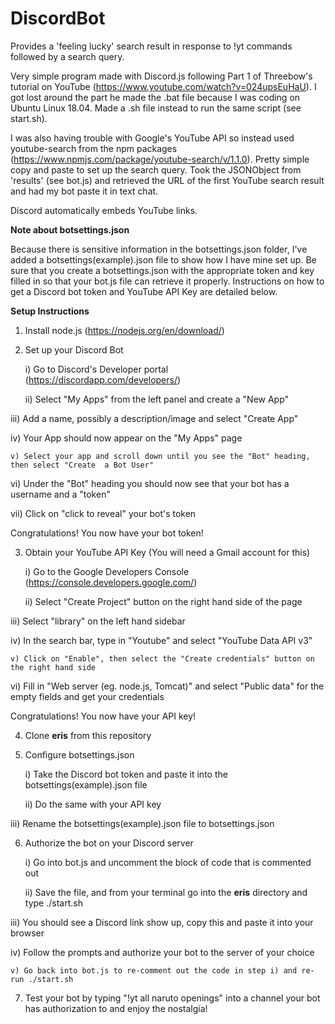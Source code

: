 # DiscordBot
Provides a 'feeling lucky' search result in response to !yt commands followed by a search query.

Very simple program made with Discord.js following Part 1 of Threebow's tutorial on YouTube (https://www.youtube.com/watch?v=024upsEuHaU). I got lost around the part he made the .bat file because I was coding on Ubuntu Linux 18.04. Made a .sh file instead to run the same script (see start.sh).

I was also having trouble with Google's YouTube API so instead used youtube-search from the npm packages (https://www.npmjs.com/package/youtube-search/v/1.1.0). Pretty simple copy and paste to set up the search query. Took the JSONObject from 'results' (see bot.js) and retrieved the URL of the first YouTube search result and had my bot paste it in text chat.

Discord automatically embeds YouTube links.

**Note about botsettings.json**

Because there is sensitive information in the botsettings.json folder, I've added a botsettings(example).json file to show how I have mine set up. Be sure that you create a botsettings.json with the appropriate token and key filled in so that your bot.js file can retrieve it properly. Instructions on how to get a Discord bot token and YouTube API Key are detailed below.

**Setup Instructions**

1. Install node.js (https://nodejs.org/en/download/)

2. Set up your Discord Bot

    i) Go to Discord's Developer portal (https://discordapp.com/developers/)
    
   ii) Select "My Apps" from the left panel and create a "New App"
   
  iii) Add a name, possibly a description/image and select "Create App"
  
   iv) Your App should now appear on the "My Apps" page
   
    v) Select your app and scroll down until you see the "Bot" heading, then select "Create  a Bot User"
    
   vi) Under the "Bot" heading you should now see that your bot has a username and a "token"
   
  vii) Click on "click to reveal" your bot's token

Congratulations! You now have your bot token!

3. Obtain your YouTube API Key (You will need a Gmail account for this)

    i) Go to the Google Developers Console (https://console.developers.google.com/)
    
   ii) Select "Create Project" button on the right hand side of the page
   
  iii) Select "library" on the left hand sidebar
  
   iv) In the search bar, type in "Youtube" and select "YouTube Data API v3"
   
    v) Click on "Enable", then select the "Create credentials" button on the right hand side
    
   vi) Fill in "Web server (eg. node.js, Tomcat)" and select "Public data" for the empty fields and get your credentials

Congratulations! You now have your API key!

4. Clone **eris** from this repository

5. Configure botsettings.json

    i) Take the Discord bot token and paste it into the botsettings(example).json file
    
   ii) Do the same with your API key
   
  iii) Rename the botsettings(example).json file to botsettings.json
  
6. Authorize the bot on your Discord server

    i) Go into bot.js and uncomment the block of code that is commented out
    
   ii) Save the file, and from your terminal go into the **eris** directory and type ./start.sh
   
  iii) You should see a Discord link show up, copy this and paste it into your browser
  
   iv) Follow the prompts and authorize your bot to the server of your choice
   
    v) Go back into bot.js to re-comment out the code in step i) and re-run ./start.sh
    
7. Test your bot by typing "!yt all naruto openings" into a channel your bot has authorization to and enjoy the nostalgia!
